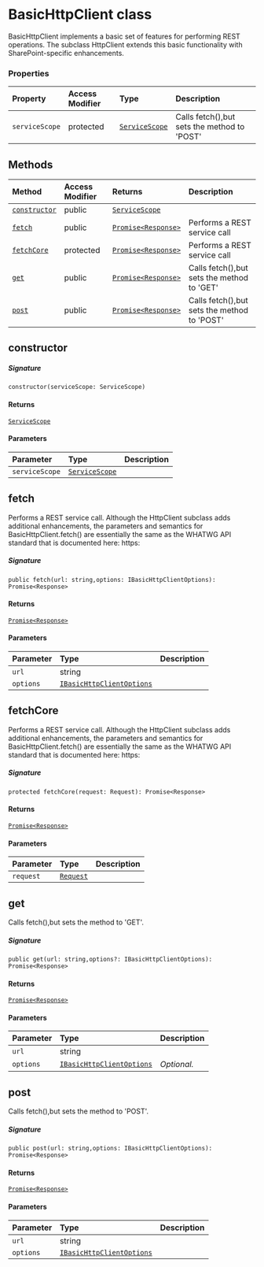 # BasicHttpClient class





BasicHttpClient implements a basic set of features for performing REST operations. 
The subclass HttpClient extends this basic functionality with SharePoint-specific 
enhancements.



### Properties

| Property	   | Access Modifier | Type	| Description|
|:-------------|:----|:-------|:-----------|
|`serviceScope`     | protected | [`ServiceScope`](ServiceScope.md) | Calls fetch(),but sets the method to 'POST' |




## Methods

| Method	   | Access Modifier | Returns	| Description|
|:-------------|:----|:-------|:-----------|
|[`constructor`](#constructor~3egg9)     | public | [`ServiceScope`](ServiceScope.md) |  |
|[`fetch`](#fetch~ekuc9)     | public | [`Promise<Response>`](Promise.md) | Performs a REST service call |
|[`fetchCore`](#fetchcore~p9z89)     | protected | [`Promise<Response>`](Promise.md) | Performs a REST service call |
|[`get`](#get~xkvg9)     | public | [`Promise<Response>`](Promise.md) | Calls fetch(),but sets the method to 'GET' |
|[`post`](#post~1dus9)     | public | [`Promise<Response>`](Promise.md) | Calls fetch(),but sets the method to 'POST' |




## constructor



##### Signature
`constructor(serviceScope: ServiceScope)`

#### Returns
[`ServiceScope`](ServiceScope.md)

#### Parameters


| Parameter	   | Type    | Description |
|:-------------|:---------------|:------------|
| `serviceScope`    | [`ServiceScope`](ServiceScope.md) |  |


## fetch

Performs a REST service call. Although the HttpClient subclass adds 
additional enhancements, the parameters and semantics for BasicHttpClient.fetch() 
are essentially the same as the WHATWG API standard that is documented here: 
https:

##### Signature
`public fetch(url: string,options: IBasicHttpClientOptions): Promise<Response>`

#### Returns
[`Promise<Response>`](Promise.md)

#### Parameters


| Parameter	   | Type    | Description |
|:-------------|:---------------|:------------|
| `url`    | string |  |
| `options`    | [`IBasicHttpClientOptions`](IBasicHttpClientOptions.md) |  |


## fetchCore

Performs a REST service call. Although the HttpClient subclass adds 
additional enhancements, the parameters and semantics for BasicHttpClient.fetch() 
are essentially the same as the WHATWG API standard that is documented here: 
https:

##### Signature
`protected fetchCore(request: Request): Promise<Response>`

#### Returns
[`Promise<Response>`](Promise.md)

#### Parameters


| Parameter	   | Type    | Description |
|:-------------|:---------------|:------------|
| `request`    | [`Request`](Request.md) |  |


## get

Calls fetch(),but sets the method to 'GET'.

##### Signature
`public get(url: string,options?: IBasicHttpClientOptions): Promise<Response>`

#### Returns
[`Promise<Response>`](Promise.md)

#### Parameters


| Parameter	   | Type    | Description |
|:-------------|:---------------|:------------|
| `url`    | string |  |
| `options`    | [`IBasicHttpClientOptions`](IBasicHttpClientOptions.md) | _Optional._ |


## post

Calls fetch(),but sets the method to 'POST'.

##### Signature
`public post(url: string,options: IBasicHttpClientOptions): Promise<Response>`

#### Returns
[`Promise<Response>`](Promise.md)

#### Parameters


| Parameter	   | Type    | Description |
|:-------------|:---------------|:------------|
| `url`    | string |  |
| `options`    | [`IBasicHttpClientOptions`](IBasicHttpClientOptions.md) |  |

